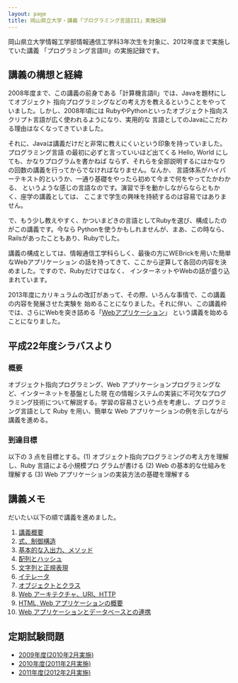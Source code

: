 ```yaml
---
layout: page
title: 岡山県立大学・講義「プログラミング言語III」実施記録
---
```

岡山県立大学情報工学部情報通信工学科3年次生を対象に、2012年度まで実施していた講義
「プログラミング言語III」の実施記録です。

## 講義の構想と経緯

2008年度まで、この講義の前身である「計算機言語II」では、Javaを題材にしてオブジェクト
指向プログラミングなどの考え方を教えるということをやっていました。しかし、2008年頃には
RubyやPythonといったオブジェクト指向スクリプト言語が広く使われるようになり、実用的な
言語としてのJavaにこだわる理由はなくなってきていました。

それに、Javaは講義だけだと非常に教えにくいという印象を持っていました。プログラミング言語
の最初に必ずと言っていいほど出てくる Hello, World にしても、かなりプログラムを書かねば
ならず、それらを全部説明するにはかなりの回数の講義を行ってからでなければなりません。なんか、
言語体系がハイパーテキスト的というか、一通り基礎をやったら初めて今まで何をやってたかわかる、
というような感じの言語なのです。演習で手を動かしながらならともかく、座学の講義としては、
ここまで学生の興味を持続するのは容易ではありません。

で、もう少し教えやすく、かついまどきの言語としてRubyを選び、構成したのがこの講義です。今なら
Pythonを使うかもしれませんが、まあ、この時なら、Railsがあったこともあり、Rubyでした。

講義の構成としては、情報通信工学科らしく、最後の方にWEBrickを用いた簡単なWebアプリケーション
の話を持ってきて、ここから逆算して各回の内容を決めました。ですので、Rubyだけではなく、
インターネットやWebの話が盛り込まれています。

2013年度にカリキュラムの改訂があって、その際、いろんな事情で、この講義の内容を発展させた実験を
始めることになりました。それに伴い、この講義枠では、さらにWebを突き詰める「[Webアプリケーション](/opu-webapplications/)」
という講義を始めることになりました。

## 平成22年度シラバスより

### 概要

オブジェクト指向プログラミング、Web アプリケーションプログラミングなど、インターネットを基盤とした現 在の情報システムの実装に不可欠なプログラミング技術について解説する。学習の容易さという点を考慮し、プ ログラミング言語として Ruby を用い、簡単な Web アプリケーションの例を示しながら講義を進める。

### 到達目標

以下の 3 点を目標とする。(1) オブジェクト指向プログラミングの考え方を理解し、Ruby 言語による小規模プロ グラムが書ける (2) Web の基本的な仕組みを理解する (3) Web アプリケーションの実装方法の基礎を理解する

## 講義メモ

だいたい以下の順で講義を進めました。

1. [講義概要](https://drive.google.com/open?id=1BZjZ331DnIXGmpTJ6l2uE7hbC2LUjzphAN0gl3gdiqg)
1. [式、制御構造](https://drive.google.com/open?id=1uHSwszllfDptawgp0qfYmbWYN86DPKQ2NbC5LfYjvO8)
1. [基本的な入出力、メソッド](https://drive.google.com/open?id=1mSUh8cZec494ooUJxazHsUvwEuMUFm3XAkpozRVzZIw)
1. [配列とハッシュ](https://drive.google.com/open?id=1SImV0_iLWmZI7ZIQHgd4C5XVAF5x6oNlhirpG97OJqQ)
1. [文字列と正規表現](https://drive.google.com/open?id=1g5zrgTEGCd8XpjAy2Nn0E3rwPpSyvBlZshdfFNTDCT4)
1. [イテレータ](https://drive.google.com/open?id=1R7YvdLkwLemo6Im7SATQ-z49YKuvYA1K2PgY7zvBC_w)
1. [オブジェクトとクラス](https://drive.google.com/open?id=1nvtypuy3Xjn1XRjJFymCveRDMzK8CkLD-0WT1D5PX1o)
1. [Web アーキテクチャ、URI、HTTP](https://drive.google.com/open?id=1j6Zk54V-7g_Y8mjE9Teaio15MixkBqTL2mk6S2HU_N4)
1. [HTML, Web アプリケーションの概要](https://drive.google.com/open?id=1ZAo9BDMkZdU6ErLk6midY9d8Qe8Pf7KO9YWwUDG-UiM)
1. [Web アプリケーションとデータベースとの連携](https://drive.google.com/open?id=1oo1Ncfmk37_d26eOg5kGUgBM9GWFc1bzFB1tXprrN9g)

## 定期試験問題

- [2009年度(2010年2月実施)](opu-programming-language-iii-exam-2010.pdf)
- [2010年度(2011年2月実施)](opu-programming-language-iii-exam-2011.pdf)
- [2011年度(2012年2月実施)](opu-programming-language-iii-exam-2012.pdf)
